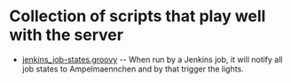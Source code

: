 # Collection of scripts that play well with the server

- [jenkins_job-states.groovy](jenkins_job-states.groovy) -- When run by a Jenkins job, it will notify all job states to Ampelmaennchen and by that trigger the lights.